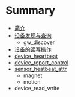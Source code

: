 # Summary

* [简介](README.md)
* [设备发现与查询](device_discover.md)
   * gw_discover
* [设备的读写操作](device_read_write.md)
* [device_heartbeat](device_heartbeat.md)
* [device_report_control](device_report_control.md)
* [sensor_heatbeat_attr](sensor_heatbeat_attr.md)
   * magnet
   * motion
* device_read_write

